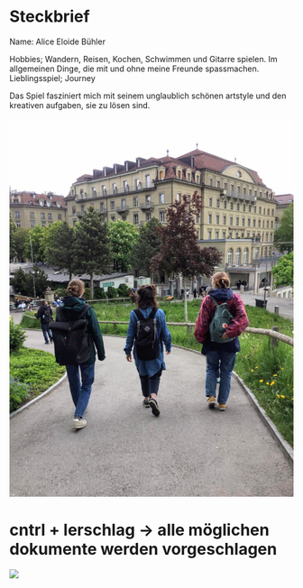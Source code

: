 # Steckbrief
Name: Alice Eloide Bühler

Hobbies; Wandern, Reisen, Kochen, Schwimmen und Gitarre spielen. Im allgemeinen Dinge, die mit und ohne meine Freunde spassmachen.
Lieblingsspiel; Journey 

Das Spiel fasziniert mich mit seinem unglaublich schönen artstyle und den kreativen aufgaben, sie zu lösen sind.  

![](reisen.jpeg)
# cntrl + lerschlag -> alle möglichen dokumente werden vorgeschlagen
![](https://i.pinimg.com/originals/0c/3b/f4/0c3bf4488586d56908f30f473da63008.jpg)

